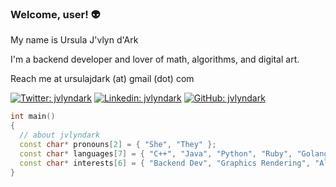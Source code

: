 ### Welcome, user! 👽

<p>My name is Ursula J'vlyn d'Ark</p>
<p>I'm a backend developer and lover of math, algorithms, and digital art.</p>
<p>Reach me at ursulajdark (at) gmail (dot) com</p>


[![Twitter: jvlyndark](https://img.shields.io/twitter/follow/jvlyndark?style=social)](https://twitter.com/jvlyndark)
[![Linkedin: jvlyndark](https://img.shields.io/badge/-thaianebraga-blue?style=flat-square&logo=Linkedin&logoColor=white&link=https://www.linkedin.com/in/jvlyndark/)](https://www.linkedin.com/in/jvlyndark/)
[![GitHub: jvlyndark](https://img.shields.io/github/followers/jvlyndark?label=follow%20%40jvlyndark&style=social)](https://github.com/jvlyndark)

```cpp
int main()
{
  // about jvlyndark
  const char* pronouns[2] = { "She", "They" };
  const char* languages[7] = { "C++", "Java", "Python", "Ruby", "Golang", "Javascript", "SQL" };
  const char* interests[6] = { "Backend Dev", "Graphics Rendering", "Algorithms", "Machine Learning", "Complex Systems Theory", "Digital Art" };
}
```
